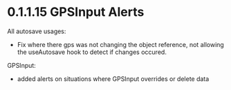# 0.1.1.15 GPSInput Alerts

All autosave usages:
- Fix where there gps was not changing the object reference, not allowing the useAutosave hook to detect if changes occured.

GPSInput:
- added alerts on situations where GPSInput overrides or delete data